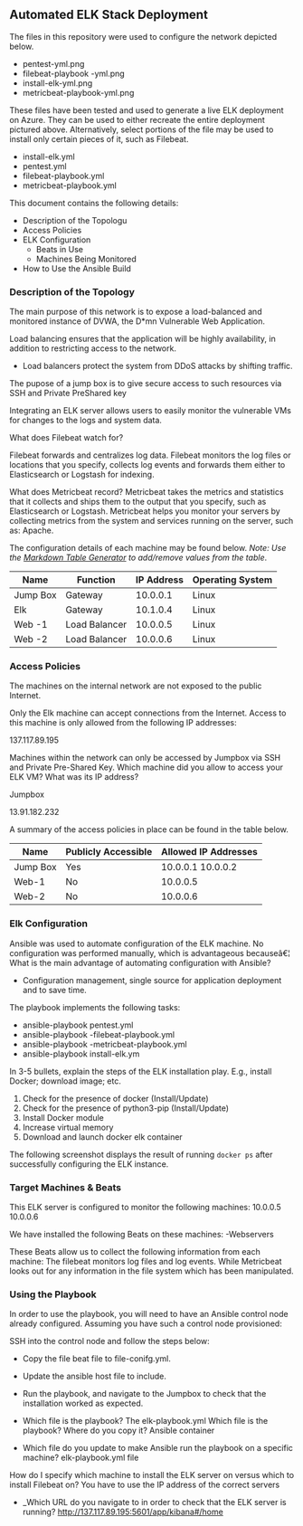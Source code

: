 ## Automated ELK Stack Deployment

The files in this repository were used to configure the network depicted below.

- pentest-yml.png 
- filebeat-playbook
-yml.png 
- install-elk-yml.png 
- metricbeat-playbook-yml.png

These files have been tested and used to generate a live ELK deployment on Azure. They can be used to either recreate the entire deployment pictured above. Alternatively, select portions of the file may be used to install only certain pieces of it, such as Filebeat.

 - install-elk.yml 
- pentest.yml
 - filebeat-playbook.yml
 - metricbeat-playbook.yml

This document contains the following details:
- Description of the Topologu
- Access Policies
- ELK Configuration
  - Beats in Use
  - Machines Being Monitored
- How to Use the Ansible Build


### Description of the Topology

The main purpose of this network is to expose a load-balanced and monitored instance of DVWA, the D*mn Vulnerable Web Application.

Load balancing ensures that the application will be highly availability, in addition to restricting access to the network.
- Load balancers protect the system from DDoS attacks by shifting traffic.

The pupose of a jump box is to give secure access to such resources via SSH and Private PreShared key

Integrating an ELK server allows users to easily monitor the vulnerable VMs for changes to the logs and system data.


What does Filebeat watch for? 

Filebeat forwards and centralizes log data. Filebeat monitors the log files or locations that you specify, collects log events and forwards them either to Elasticsearch or Logstash for indexing. 

What does Metricbeat record?
Metricbeat takes the metrics and statistics that it collects and ships them to the output that you specify, such as Elasticsearch or Logstash. Metricbeat helps you monitor your servers by collecting metrics from the system and services running on the server, such as: Apache.

The configuration details of each machine may be found below.
_Note: Use the [Markdown Table Generator](http://www.tablesgenerator.com/markdown_tables) to add/remove values from the table_.

| Name     | Function | IP Address | Operating System |
|----------|----------|------------|------------------|
| Jump Box | Gateway          | 10.0.0.1  | Linux            
| Elk     |       Gateway           | 10.1.0.4   | Linux                  
| Web -1     |Load Balancer  | 10.0.0.5  | Linux                 
| Web -2     |Load Balancer  |  10.0.0.6 | Linux           

### Access Policies

The machines on the internal network are not exposed to the public Internet. 

Only the Elk machine can accept connections from the Internet. Access to this machine is only allowed from the following IP addresses:

137.117.89.195


Machines within the network can only be accessed by Jumpbox via SSH and Private Pre-Shared Key.
Which machine did you allow to access your ELK VM? What was its IP address?

Jumpbox

13.91.182.232







A summary of the access policies in place can be found in the table below.

| Name     | Publicly Accessible | Allowed IP Addresses |
|----------|---------------------|----------------------|
| Jump Box | Yes              | 10.0.0.1 10.0.0.2    |
| Web-1       | No               | 10.0.0.5 
| Web-2       | No               | 10.0.0.6

### Elk Configuration

Ansible was used to automate configuration of the ELK machine. No configuration was performed manually, which is advantageous becauseâ€¦
 What is the main advantage of automating configuration with Ansible? 
- Configuration management, single source for application deployment and to save time.

The playbook implements the following tasks:
- ansible-playbook pentest.yml 
- ansible-playbook
 -filebeat-playbook.yml
 - ansible-playbook
 -metricbeat-playbook.yml
 - ansible-playbook install-elk.ym

 In 3-5 bullets, explain the steps of the ELK installation play. E.g., install Docker; download image; etc.
1. Check for the presence of docker (Install/Update) 
2. Check for the presence of python3-pip (Install/Update) 
3. Install Docker module 
4. Increase virtual memory 
5. Download and launch docker elk container

The following screenshot displays the result of running `docker ps` after successfully configuring the ELK instance.

### Target Machines & Beats
This ELK server is configured to monitor the following machines:
10.0.0.5
10.0.0.6

We have installed the following Beats on these machines:
-Webservers

These Beats allow us to collect the following information from each machine:
The filebeat monitors log files and log events. While Metricbeat looks out for any information in the file system which has been manipulated.

### Using the Playbook
In order to use the playbook, you will need to have an Ansible control node already configured. Assuming you have such a control node provisioned: 

SSH into the control node and follow the steps below:
- Copy the file beat file to file-conifg.yml.
- Update the ansible host file to include.
- Run the playbook, and navigate to the Jumpbox to check that the installation worked as expected.

- Which file is the playbook? The elk-playbook.yml Which file is the playbook? Where do you copy it? Ansible container
- Which file do you update to make Ansible run the playbook on a specific machine?  elk-playbook.yml file

 How do I specify which machine to install the ELK server on versus which to install Filebeat on? 
You have to  use the IP address of the correct servers

- _Which URL do you navigate to in order to check that the ELK server is running? 
http://137.117.89.195:5601/app/kibana#/home
